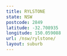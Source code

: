 ```yaml
---
title: RYLSTONE
state: NSW
postcode: 2849
latitude: -32.708935
longitude: 150.059088
url: /nsw/rylstone/
layout: suburb
---
```


